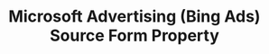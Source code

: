 ---
# -------------------------- #
#        CONTENT TYPE        #
# -------------------------- #

product-type: "connect"
content-type: "api-form"
form-type: "source"
key: "source-form-properties-bing-ads-object"


# -------------------------- #
#        OBJECT INFO         #
# -------------------------- #

title: "Microsoft Advertising (Bing Ads) Source Form Property"
api-type: "platform.bing-ads"
display-name: "Microsoft Advertising (Bing Ads)"

source-type: "saas"
docs-name: "bing-ads"

description: ""


# -------------------------- #
#      OBJECT ATTRIBUTES     #
# -------------------------- #

uses-start-date: true
---